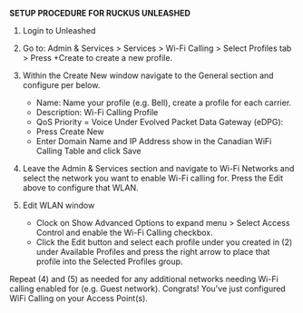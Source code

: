 **SETUP PROCEDURE FOR RUCKUS UNLEASHED**
1. Login to Unleashed
2. Go to: Admin & Services > Services > Wi-Fi Calling > Select Profiles tab > Press +Create to create a new profile.
3. Within the Create New window navigate to the General section and configure per below.
   * Name: Name your profile (e.g. Bell), create a profile for each carrier.
   * Description: Wi-Fi Calling Profile  
   * QoS Priority = Voice
   Under Evolved Packet Data Gateway (eDPG):
   * Press Create New
   * Enter Domain Name and IP Address show in the Canadian WiFi Calling Table and click Save
    
5. Leave the Admin & Services section and navigate to Wi-Fi Networks and select the network you want to enable Wi-Fi calling for. Press the Edit above to configure that WLAN.
    
6. Edit WLAN window
   * Clock on Show Advanced Options to expand menu > Select Access Control and enable the Wi-Fi Calling checkbox.
   * Click the Edit button and select each profile under you created in (2) under Available Profiles and press the right arrow to place that profile into the Selected Profiles group.  

Repeat (4) and (5) as needed for any additional networks needing Wi-Fi calling enabled for (e.g. Guest network). Congrats! You've just configured WiFi Calling on your Access Point(s).
